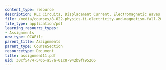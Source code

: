 ```yaml
---
content_type: resource
description: RLC Circuits, Displacement Current, Electromagnetic Waves.
file: /media/courses/8-022-physics-ii-electricity-and-magnetism-fall-2002/30cf54745436a57a01c8942b9fa95266_assignment11.pdf
file_type: application/pdf
learning_resource_types:
- Assignments
ocw_type: OCWFile
parent_title: Assignments
parent_type: CourseSection
resourcetype: Document
title: assignment11.pdf
uid: 30cf5474-5436-a57a-01c8-942b9fa95266
---
```

